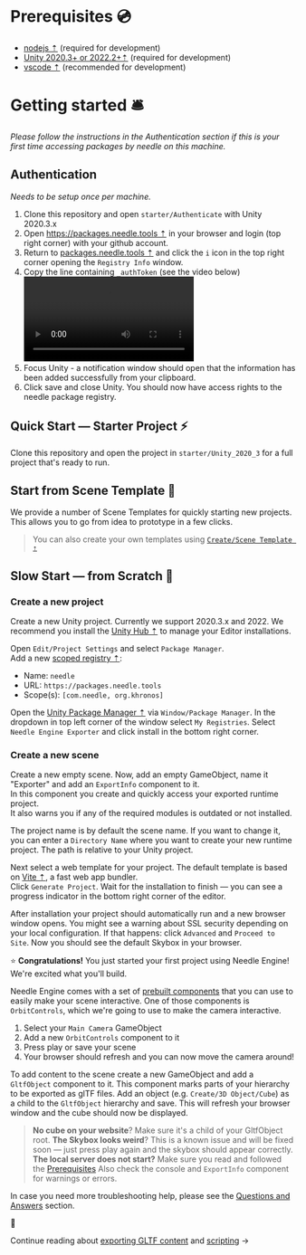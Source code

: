 # Prerequisites 💿
- [nodejs ⇡](https://nodejs.org/en/) (required for development)
- [Unity 2020.3+ or 2022.2+⇡](https://unity3d.com/get-unity/download) (required for development)
- [vscode ⇡](https://code.visualstudio.com/) (recommended for development)

# Getting started 🛎

*Please follow the instructions in the Authentication section if this is your first time accessing packages by needle on this machine.*

## Authentication  

*Needs to be setup once per machine.*  

1) Clone this repository and open ``starter/Authenticate`` with Unity 2020.3.x
2) Open [https://packages.needle.tools ⇡](https://packages.needle.tools) in your browser and login (top right corner) with your github account. 
3) Return to [packages.needle.tools ⇡](https://packages.needle.tools) and click the ``i`` icon in the top right corner opening the ``Registry Info`` window.
4) Copy the line containing ``_authToken`` (see the video below)  
   <video src="https://user-images.githubusercontent.com/5083203/166433857-a0c9e29f-9413-4e10-a1a1-2029e3d3ab06.mp4" autoplay></video>
6) Focus Unity - a notification window should open that the information has been added successfully from your clipboard.
7) Click save and close Unity. You should now have access rights to the needle package registry.

## Quick Start — Starter Project ⚡
Clone this repository and open the project in ``starter/Unity_2020_3`` for a full project that's ready to run.

## Start from Scene Template 🌵

We provide a number of Scene Templates for quickly starting new projects. This allows you to go from idea to prototype in a few clicks.

> You can also create your own templates using [``Create/Scene Template ⇡``](https://docs.unity3d.com/Manual/scene-templates.html)
 
## Slow Start — from Scratch 🐢

### Create a new project

Create a new Unity project. Currently we support 2020.3.x and 2022. We recommend you install the [Unity Hub ⇡](https://docs.unity3d.com/hub/manual/index.html) to manage your Editor installations.

Open ``Edit/Project Settings`` and select ``Package Manager``.  
Add a new [scoped registry ⇡](https://docs.unity3d.com/Manual/upm-scoped.html):
- Name: ``needle``
- URL: ``https://packages.needle.tools``
- Scope(s): ``[com.needle, org.khronos]``

Open the [Unity Package Manager ⇡](https://docs.unity3d.com/Manual/upm-ui.html) via ``Window/Package Manager``. In the dropdown in top left corner of the window select ``My Registries``. Select ``Needle Engine Exporter`` and click install in the bottom right corner.  

### Create a new scene

Create a new empty scene. Now, add an empty GameObject, name it "Exporter" and add an `ExportInfo` component to it.  
In this component you create and quickly access your exported runtime project.  
It also warns you if any of the required modules is outdated or not installed.  

The project name is by default the scene name. If you want to change it, you can enter a ``Directory Name`` where you want to create your new runtime project. The path is relative to your Unity project.  

Next select a web template for your project. The default template is based on [Vite ⇡](https://vitejs.dev/), a fast web app bundler.  
Click ``Generate Project``. Wait for the installation to finish — you can see a progress indicator in the bottom right corner of the editor.  

After installation your project should automatically run and a new browser window opens. You might see a warning about SSL security depending on your local configuration. If that happens: click ``Advanced`` and ``Proceed to Site``. Now you should see the default Skybox in your browser.  

⭐ **Congratulations!** You just started your first project using Needle Engine! We're excited what you'll build.  

Needle Engine comes with a set of [prebuilt components](./component-reference.md) that you can use to easily make your scene interactive. One of those components is ``OrbitControls``, which we're going to use to make the camera interactive.
1. Select your ``Main Camera`` GameObject
2. Add a new ``OrbitControls`` component to it 
3. Press play or save your scene
4. Your browser should refresh and you can now move the camera around!

To add content to the scene create a new GameObject and add a ``GltfObject`` component to it. This component marks parts of your hierarchy to be exported as glTF files. Add an object (e.g. ``Create/3D Object/Cube``) as a child to the ``GltfObject`` hierarchy and save. This will refresh your browser window and the cube should now be displayed.

> **No cube on your website**? Make sure it's a child of your GltfObject root.
> **The Skybox looks weird**? This is a known issue and will be fixed soon — just press play again and the skybox should appear correctly.
> **The local server does not start?** Make sure you read and followed the [Prerequisites](#prerequisites-) Also check the console and `ExportInfo` component for warnings or errors. 

In case you need more troubleshooting help, please see the [Questions and Answers](./faq.md) section.  

💚

Continue reading about [exporting GLTF content](./export.md) and [scripting](./scripting.md) →
